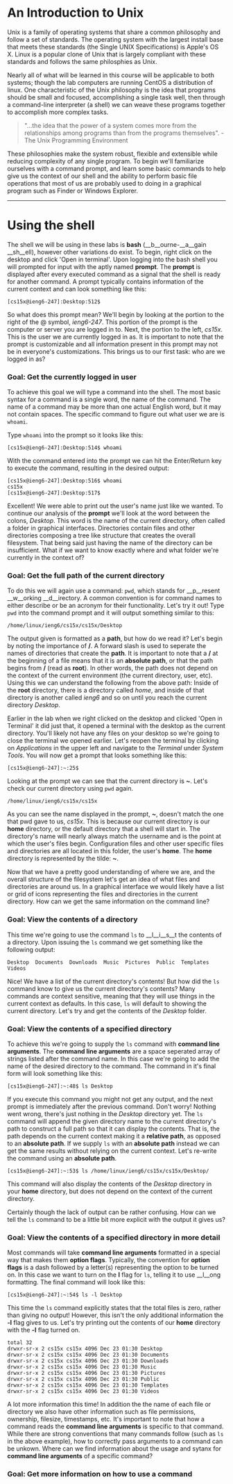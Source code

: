 # An Introduction to Unix
Unix is a family of operating systems that share a common philosophy and follow
a set of standards. The operating system with the largest install base that
meets these standards (the Single UNIX Specifications) is Apple's OS X. Linux is
a popular clone of Unix that is largely compliant with these standards and follows
the same philosphies as Unix.

Nearly all of what will be learned in this course will be applicable to both systems;
though the lab computers are running CentOS a distribution of linux. One characteristic
of the Unix philosophy is the idea that programs should be small and focused,
accomplishing a single task well, then through a command-line interpreter (a shell)
we can weave these programs together to accomplish more complex tasks.

> "...the idea that the power of a system comes more from the relationships among
> programs than from the programs themselves". - The Unix Programming
> Environment

These philosophies make the system robust, flexible and extensible while
reducing complexity of any single program. To begin we'll familiarize ourselves
with a command prompt, and learn some basic commands to help give us the context of
our shell and the ability to perform basic file operations that most of us are
probably used to doing in a graphical program such as Finder or Windows Explorer.

---

# Using the shell
The shell we will be using in these labs is __bash__ (__b__ourne-__a__gain __sh__ell), however
other variations do exist. To begin, right click on the desktop and click 'Open
in terminal'. Upon logging into the bash shell you will prompted for input with
the aptly named __prompt__. The __prompt__ is displayed after every executed
command as a signal that the shell is ready for another command. A prompt
typically contains information of the current context and can look something
like this:
```
[cs15x@ieng6-247]:Desktop:512$
```
So what does this prompt mean? We'll begin by looking at the portion to
the right of the @ symbol, *ieng6-247*. This portion of the prompt is the
computer or server you are logged in to. Next, the portion to
the left, *cs15x*. This is the user we are currently logged in
as. It is important to note that the prompt is customizable and all information
present in this prompt may not be in everyone's customizations. This brings us
to our first task: who are we logged in as?

### Goal: Get the currently logged in user
To achieve this goal we will type a command into the shell. The most basic
syntax for a command is a single word, the name of the command. The name of a
command may be more than one actual English word, but it may not contain spaces.
The specific command to figure out what user we are is `whoami`.

Type `whoami` into the prompt so it looks like this:
```
[cs15x@ieng6-247]:Desktop:514$ whoami
```
With the command entered into the prompt we can hit the Enter/Return key to
execute the command, resulting in the desired output:
```
[cs15x@ieng6-247]:Desktop:516$ whoami
cs15x
[cs15x@ieng6-247]:Desktop:517$
```
Excellent! We were able to print out the user's name just like we wanted. To
continue our analysis of the __prompt__ we'll look at the word between the colons,
*Desktop*. This word is the name of the current directory, often called a folder
in graphical interfaces. Directories contain files and other directories
composing a tree like structure that creates the overall filesystem. That being
said just having the name of the directory can be insufficient. What if we want
to know exactly where and what folder we're currently in the context of?

### Goal: Get the full path of the current directory
To do this we will again use a command: `pwd`, which stands for __p__resent
__w__orking __d__irectory. A common convention is for command names to either
describe or be an acronym for their functionality. Let's try it out! Type `pwd`
into the command prompt and it will output something similar to this:
```
/home/linux/ieng6/cs15x/cs15x/Desktop
```
The output given is formatted as a __path__, but how do we read it?
Let's begin by noting the importance of __/__. A forward slash is used to
seperate the names of directories that create the __path__. It is important to
note that a __/__ at the beginning of a file means that it is an __absolute
path__, or that the path begins from __/__ (read as __root__). In other words,
the path does not depend on the context of the current environment (the current
directory, user, etc). Using this we can understand the following from the above
path: Inside of the __root__ directory, there is a directory called *home*, and
inside of that directory is another called *ieng6* and so on until you reach the
current directory *Desktop*.

Earlier in the lab when we right clicked on the desktop and clicked 'Open in
Terminal' it did just that, it opened a terminal with the desktop as the current
directory. You'll likely not have any files on your desktop so we're going to
close the terminal we opened earlier. Let's reopen the terminal by clicking on
*Applications* in the upper left and navigate to the *Terminal* under *System
Tools*. You will now get a prompt that looks something like this:
```
[cs15x@ieng6-247]:~:25$
```

Looking at the prompt we can see that the current directory is __~__.
Let's check our current directory using `pwd` again.
```
/home/linux/ieng6/cs15x/cs15x
```
As you can see the name displayed in the prompt, __~__, doesn't match the one
that pwd gave to us, *cs15x*. This is because our current directory is our
__home__ directory, or the default directory that a shell will start in. The
directory's name will nearly always match the username and is the point at which
the user's files begin. Configuration files and other user specific files and
directories are all located in this folder, the user's __home__. The __home__
directory is represented by the tilde: __~__.

Now that we have a pretty good understanding of where we are, and the overall
structure of the filesystem let's get an idea of what files and directories are
around us. In a graphical interface we would likely have a list or grid of icons
representing the files and directories in the current directory. How can we get
the same information on the command line?

### Goal: View the contents of a directory
This time we're going to use the command `ls` to __l__i__s__t the contents of a
directory. Upon issuing the `ls` command we get something like the
following output:
```
Desktop  Documents  Downloads  Music  Pictures  Public  Templates  Videos
```

Nice! We have a list of the current directory's contents! But how did the `ls`
command know to give us the current directory's contents? Many commands are
context sensitive, meaning that they will use things in the current context as
defaults. In this case, `ls` will default to showing the current directory.
Let's try and get the contents of the *Desktop* folder.

### Goal: View the contents of a specified directory
To achieve this we're going to supply the `ls` command with __command line
arguments__. The __command line arguments__ are a space seperated array of
strings listed after the command name. In this case we're going to add the name
of the desired directory to the command. The command in it's final form will look
something like this:
```
[cs15x@ieng6-247]:~:48$ ls Desktop
```
If you execute this command you might not get any output, and the next prompt is
immediately after the previous command. Don't worry! Nothing went wrong, there's
just nothing in the *Desktop* directory yet. The `ls` command will append the
given directory name to the current directory's path to construct a full path so
that it can display the contents. That is, the path depends on the current
context making it a __relative path__, as opposed to an __absolute path__. If we
supply `ls` with an __absolute path__ instead we can get the same results
without relying on the current context. Let's re-write the command using an
__absolute path__.
```
[cs15x@ieng6-247]:~:53$ ls /home/linux/ieng6/cs15x/cs15x/Desktop/
```
This command will also display the contents of the *Desktop* directory in your
__home__ directory, but does not depend on the context of the current directory.


Certainly though the lack of output can be rather confusing. How can we tell
the `ls` command to be a little bit more explicit with the output it gives us?

### Goal: View the contents of a specified directory in more detail

Most commands will take __command line arguments__ formatted in a special way
that makes them __option flags__. Typically, the convention for __option flags__
is a dash followed by a letter(s) representing the option to be turned on. In this
case we want to turn on the __l__ flag for `ls`, telling it to use __l__ong
formatting. The final command will look like this:
```
[cs15x@ieng6-247]:~:54$ ls -l Desktop
```
This time the `ls` command explicitly states that the total files is zero,
rather than giving no output! However, this isn't the only additional
information the __-l__ flag gives to us. Let's try printing out the contents of
our __home__ directory with the __-l__ flag turned on.
```
total 32
drwxr-sr-x 2 cs15x cs15x 4096 Dec 23 01:30 Desktop
drwxr-sr-x 2 cs15x cs15x 4096 Dec 23 01:30 Documents
drwxr-sr-x 2 cs15x cs15x 4096 Dec 23 01:30 Downloads
drwxr-sr-x 2 cs15x cs15x 4096 Dec 23 01:30 Music
drwxr-sr-x 2 cs15x cs15x 4096 Dec 23 01:30 Pictures
drwxr-sr-x 2 cs15x cs15x 4096 Dec 23 01:30 Public
drwxr-sr-x 2 cs15x cs15x 4096 Dec 23 01:30 Templates
drwxr-sr-x 2 cs15x cs15x 4096 Dec 23 01:30 Videos
```
A lot more information this time! In addition the the name of each file or
directory we also have other information such as file permissions, ownership,
filesize, timestamps, etc. It's important to note that how a command reads the
__command line arguments__ is specific to that command. While there are strong
conventions that many commands follow (such as `ls` in the above example), how
to correctly pass arguments to a command can be unkown. Where can we find
information about the usage and sytanx for __command line arguments__ of a
specific command?

### Goal: Get more information on how to use a command
